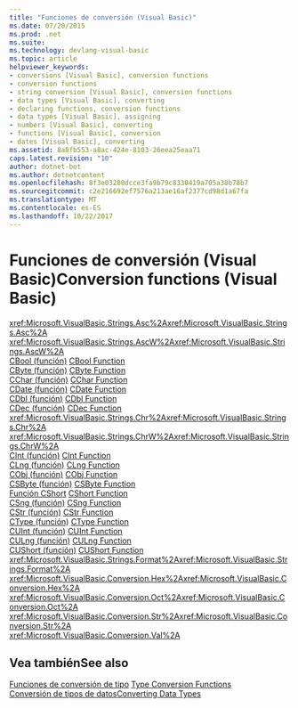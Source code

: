 ```yaml
---
title: "Funciones de conversión (Visual Basic)"
ms.date: 07/20/2015
ms.prod: .net
ms.suite: 
ms.technology: devlang-visual-basic
ms.topic: article
helpviewer_keywords:
- conversions [Visual Basic], conversion functions
- conversion functions
- string conversion [Visual Basic], conversion functions
- data types [Visual Basic], converting
- declaring functions, conversion functions
- data types [Visual Basic], assigning
- numbers [Visual Basic], converting
- functions [Visual Basic], conversion
- dates [Visual Basic], converting
ms.assetid: 8a8fb553-a8ac-424e-8103-26eea25eaa71
caps.latest.revision: "10"
author: dotnet-bot
ms.author: dotnetcontent
ms.openlocfilehash: 8f3e03280dcce3fa9b79c8338419a705a38b78b7
ms.sourcegitcommit: c2e216692ef7576a213ae16af2377cd98d1a67fa
ms.translationtype: MT
ms.contentlocale: es-ES
ms.lasthandoff: 10/22/2017
---
```

# <a name="conversion-functions-visual-basic"></a><span data-ttu-id="eb048-102">Funciones de conversión (Visual Basic)</span><span class="sxs-lookup"><span data-stu-id="eb048-102">Conversion functions (Visual Basic)</span></span>

<span data-ttu-id="eb048-103"><xref:Microsoft.VisualBasic.Strings.Asc%2A></span><span class="sxs-lookup"><span data-stu-id="eb048-103"><xref:Microsoft.VisualBasic.Strings.Asc%2A></span></span>   
<span data-ttu-id="eb048-104"><xref:Microsoft.VisualBasic.Strings.AscW%2A></span><span class="sxs-lookup"><span data-stu-id="eb048-104"><xref:Microsoft.VisualBasic.Strings.AscW%2A></span></span>   
<span data-ttu-id="eb048-105">[CBool (función)](../../../visual-basic/language-reference/functions/type-conversion-functions.md) </span><span class="sxs-lookup"><span data-stu-id="eb048-105">[CBool Function](../../../visual-basic/language-reference/functions/type-conversion-functions.md) </span></span>  
<span data-ttu-id="eb048-106">[CByte (función)](../../../visual-basic/language-reference/functions/type-conversion-functions.md) </span><span class="sxs-lookup"><span data-stu-id="eb048-106">[CByte Function](../../../visual-basic/language-reference/functions/type-conversion-functions.md) </span></span>  
<span data-ttu-id="eb048-107">[CChar (función)](../../../visual-basic/language-reference/functions/type-conversion-functions.md) </span><span class="sxs-lookup"><span data-stu-id="eb048-107">[CChar Function](../../../visual-basic/language-reference/functions/type-conversion-functions.md) </span></span>  
<span data-ttu-id="eb048-108">[CDate (función)](../../../visual-basic/language-reference/functions/type-conversion-functions.md) </span><span class="sxs-lookup"><span data-stu-id="eb048-108">[CDate Function](../../../visual-basic/language-reference/functions/type-conversion-functions.md) </span></span>  
<span data-ttu-id="eb048-109">[CDbl (función)](../../../visual-basic/language-reference/functions/type-conversion-functions.md) </span><span class="sxs-lookup"><span data-stu-id="eb048-109">[CDbl Function](../../../visual-basic/language-reference/functions/type-conversion-functions.md) </span></span>  
<span data-ttu-id="eb048-110">[CDec (función)](../../../visual-basic/language-reference/functions/type-conversion-functions.md) </span><span class="sxs-lookup"><span data-stu-id="eb048-110">[CDec Function](../../../visual-basic/language-reference/functions/type-conversion-functions.md) </span></span>  
<span data-ttu-id="eb048-111"><xref:Microsoft.VisualBasic.Strings.Chr%2A></span><span class="sxs-lookup"><span data-stu-id="eb048-111"><xref:Microsoft.VisualBasic.Strings.Chr%2A></span></span>   
<span data-ttu-id="eb048-112"><xref:Microsoft.VisualBasic.Strings.ChrW%2A></span><span class="sxs-lookup"><span data-stu-id="eb048-112"><xref:Microsoft.VisualBasic.Strings.ChrW%2A></span></span>   
<span data-ttu-id="eb048-113">[CInt (función)](../../../visual-basic/language-reference/functions/type-conversion-functions.md) </span><span class="sxs-lookup"><span data-stu-id="eb048-113">[CInt Function](../../../visual-basic/language-reference/functions/type-conversion-functions.md) </span></span>  
<span data-ttu-id="eb048-114">[CLng (función)](../../../visual-basic/language-reference/functions/type-conversion-functions.md) </span><span class="sxs-lookup"><span data-stu-id="eb048-114">[CLng Function](../../../visual-basic/language-reference/functions/type-conversion-functions.md) </span></span>  
<span data-ttu-id="eb048-115">[CObj (función)](../../../visual-basic/language-reference/functions/type-conversion-functions.md) </span><span class="sxs-lookup"><span data-stu-id="eb048-115">[CObj Function](../../../visual-basic/language-reference/functions/type-conversion-functions.md) </span></span>  
<span data-ttu-id="eb048-116">[CSByte (función)](../../../visual-basic/language-reference/functions/type-conversion-functions.md) </span><span class="sxs-lookup"><span data-stu-id="eb048-116">[CSByte Function](../../../visual-basic/language-reference/functions/type-conversion-functions.md) </span></span>  
<span data-ttu-id="eb048-117">[Función CShort](../../../visual-basic/language-reference/functions/type-conversion-functions.md) </span><span class="sxs-lookup"><span data-stu-id="eb048-117">[CShort Function](../../../visual-basic/language-reference/functions/type-conversion-functions.md) </span></span>  
<span data-ttu-id="eb048-118">[CSng (función)](../../../visual-basic/language-reference/functions/type-conversion-functions.md) </span><span class="sxs-lookup"><span data-stu-id="eb048-118">[CSng Function](../../../visual-basic/language-reference/functions/type-conversion-functions.md) </span></span>  
<span data-ttu-id="eb048-119">[CStr (función)](../../../visual-basic/language-reference/functions/type-conversion-functions.md) </span><span class="sxs-lookup"><span data-stu-id="eb048-119">[CStr Function](../../../visual-basic/language-reference/functions/type-conversion-functions.md) </span></span>  
<span data-ttu-id="eb048-120">[CType (función)](../../../visual-basic/language-reference/functions/ctype-function.md) </span><span class="sxs-lookup"><span data-stu-id="eb048-120">[CType Function](../../../visual-basic/language-reference/functions/ctype-function.md) </span></span>  
<span data-ttu-id="eb048-121">[CUInt (función)](../../../visual-basic/language-reference/functions/type-conversion-functions.md) </span><span class="sxs-lookup"><span data-stu-id="eb048-121">[CUInt Function](../../../visual-basic/language-reference/functions/type-conversion-functions.md) </span></span>  
<span data-ttu-id="eb048-122">[CULng (función)](../../../visual-basic/language-reference/functions/type-conversion-functions.md) </span><span class="sxs-lookup"><span data-stu-id="eb048-122">[CULng Function](../../../visual-basic/language-reference/functions/type-conversion-functions.md) </span></span>  
<span data-ttu-id="eb048-123">[CUShort (función)](../../../visual-basic/language-reference/functions/type-conversion-functions.md) </span><span class="sxs-lookup"><span data-stu-id="eb048-123">[CUShort Function](../../../visual-basic/language-reference/functions/type-conversion-functions.md) </span></span>  
<span data-ttu-id="eb048-124"><xref:Microsoft.VisualBasic.Strings.Format%2A></span><span class="sxs-lookup"><span data-stu-id="eb048-124"><xref:Microsoft.VisualBasic.Strings.Format%2A></span></span>   
<span data-ttu-id="eb048-125"><xref:Microsoft.VisualBasic.Conversion.Hex%2A></span><span class="sxs-lookup"><span data-stu-id="eb048-125"><xref:Microsoft.VisualBasic.Conversion.Hex%2A></span></span>   
<span data-ttu-id="eb048-126"><xref:Microsoft.VisualBasic.Conversion.Oct%2A></span><span class="sxs-lookup"><span data-stu-id="eb048-126"><xref:Microsoft.VisualBasic.Conversion.Oct%2A></span></span>   
<span data-ttu-id="eb048-127"><xref:Microsoft.VisualBasic.Conversion.Str%2A></span><span class="sxs-lookup"><span data-stu-id="eb048-127"><xref:Microsoft.VisualBasic.Conversion.Str%2A></span></span>   
<xref:Microsoft.VisualBasic.Conversion.Val%2A>

## <a name="see-also"></a><span data-ttu-id="eb048-128">Vea también</span><span class="sxs-lookup"><span data-stu-id="eb048-128">See also</span></span>

<span data-ttu-id="eb048-129">[Funciones de conversión de tipo](../../../visual-basic/language-reference/functions/type-conversion-functions.md) </span><span class="sxs-lookup"><span data-stu-id="eb048-129">[Type Conversion Functions](../../../visual-basic/language-reference/functions/type-conversion-functions.md) </span></span>  
[<span data-ttu-id="eb048-130">Conversión de tipos de datos</span><span class="sxs-lookup"><span data-stu-id="eb048-130">Converting Data Types</span></span>](../../../visual-basic/programming-guide/concepts/linq/converting-data-types.md)
